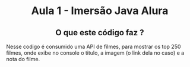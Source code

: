 <h1 align="center"> Aula 1 - Imersão Java Alura </h1>
<h2 align="center"> O que este código faz ? </h2>
Nesse codigo é consumido uma API de filmes, para mostrar os top 250 filmes, onde exibe no console  o titulo, a imagem (o link dela no caso) e a nota do filme.
